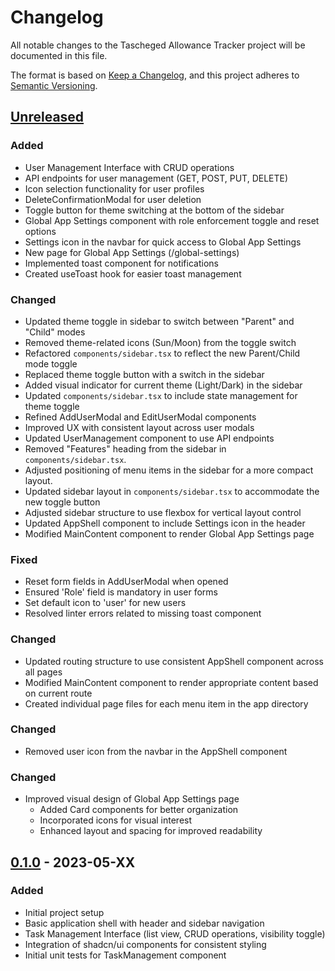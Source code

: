 # Changelog

All notable changes to the Tascheged Allowance Tracker project will be documented in this file.

The format is based on [Keep a Changelog](https://keepachangelog.com/en/1.0.0/),
and this project adheres to [Semantic Versioning](https://semver.org/spec/v2.0.0.html).

## [Unreleased]

### Added
- User Management Interface with CRUD operations
- API endpoints for user management (GET, POST, PUT, DELETE)
- Icon selection functionality for user profiles
- DeleteConfirmationModal for user deletion
- Toggle button for theme switching at the bottom of the sidebar
- Global App Settings component with role enforcement toggle and reset options
- Settings icon in the navbar for quick access to Global App Settings
- New page for Global App Settings (/global-settings)
- Implemented toast component for notifications
- Created useToast hook for easier toast management

### Changed
- Updated theme toggle in sidebar to switch between "Parent" and "Child" modes
- Removed theme-related icons (Sun/Moon) from the toggle switch
- Refactored `components/sidebar.tsx` to reflect the new Parent/Child mode toggle
- Replaced theme toggle button with a switch in the sidebar
- Added visual indicator for current theme (Light/Dark) in the sidebar
- Updated `components/sidebar.tsx` to include state management for theme toggle
- Refined AddUserModal and EditUserModal components
- Improved UX with consistent layout across user modals
- Updated UserManagement component to use API endpoints
- Removed "Features" heading from the sidebar in `components/sidebar.tsx`.
- Adjusted positioning of menu items in the sidebar for a more compact layout.
- Updated sidebar layout in `components/sidebar.tsx` to accommodate the new toggle button
- Adjusted sidebar structure to use flexbox for vertical layout control
- Updated AppShell component to include Settings icon in the header
- Modified MainContent component to render Global App Settings page

### Fixed
- Reset form fields in AddUserModal when opened
- Ensured 'Role' field is mandatory in user forms
- Set default icon to 'user' for new users
- Resolved linter errors related to missing toast component

### Changed
- Updated routing structure to use consistent AppShell component across all pages
- Modified MainContent component to render appropriate content based on current route
- Created individual page files for each menu item in the app directory

### Changed
- Removed user icon from the navbar in the AppShell component

### Changed
- Improved visual design of Global App Settings page
  - Added Card components for better organization
  - Incorporated icons for visual interest
  - Enhanced layout and spacing for improved readability

## [0.1.0] - 2023-05-XX

### Added
- Initial project setup
- Basic application shell with header and sidebar navigation
- Task Management Interface (list view, CRUD operations, visibility toggle)
- Integration of shadcn/ui components for consistent styling
- Initial unit tests for TaskManagement component

[Unreleased]: https://github.com/yourusername/tascheged/compare/v0.1.0...HEAD
[0.1.0]: https://github.com/yourusername/tascheged/releases/tag/v0.1.0